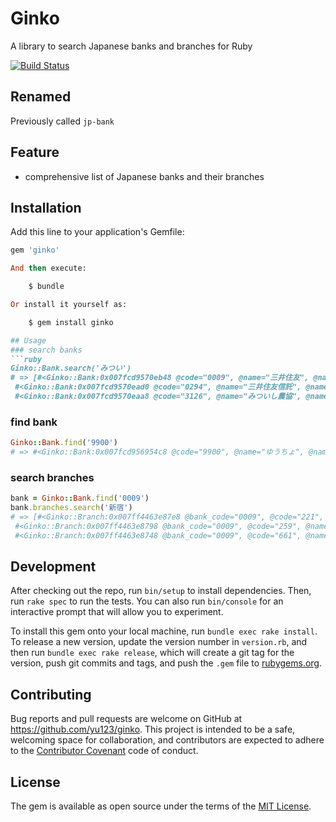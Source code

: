 # Ginko
A library to search Japanese banks and branches for Ruby

[![Build Status](https://travis-ci.org/yu123/ginko.png)](https://travis-ci.org/yu123/ginko)

## Renamed
Previously called `jp-bank`

## Feature
- comprehensive list of Japanese banks and their branches


## Installation

Add this line to your application's Gemfile:

```ruby
gem 'ginko'

And then execute:

    $ bundle

Or install it yourself as:

    $ gem install ginko

## Usage
### search banks
```ruby
Ginko::Bank.search('みつい')
# => [#<Ginko::Bank:0x007fcd9570eb48 @code="0009", @name="三井住友", @name_e="mitsuisumitomo", @name_h="みついすみとも", @name_k="ミツイスミトモ">,
 #<Ginko::Bank:0x007fcd9570ead0 @code="0294", @name="三井住友信託", @name_e="mitsuisumitomoshintaku", @name_h="みついすみともしんたく", @name_k="ミツイスミトモシンタク">,
 #<Ginko::Bank:0x007fcd9570eaa8 @code="3126", @name="みついし農協", @name_e="mitsuishinoukiyou", @name_h="みついしのうきよう", @name_k="ミツイシノウキヨウ">]

```

### find bank
```ruby
Ginko::Bank.find('9900')
# => #<Ginko::Bank:0x007fcd956954c8 @code="9900", @name="ゆうちょ", @name_e="yuuchiyo", @name_h="ゆうちよ", @name_k="ユウチヨ">
```

### search branches
```ruby
bank = Ginko::Bank.find('0009')
bank.branches.search('新宿')
# => [#<Ginko::Branch:0x007ff4463e87e8 @bank_code="0009", @code="221", @name="新宿", @name_e="shinjiyuku", @name_h="しんじゆく", @name_k="シンジユク", @routing_number="0009221">,
 #<Ginko::Branch:0x007ff4463e8798 @bank_code="0009", @code="259", @name="新宿西口", @name_e="shinjiyukunishiguchi", @name_h="しんじゆくにしぐち", @name_k="シンジユクニシグチ", @routing_number="0009259">,
 #<Ginko::Branch:0x007ff4463e8748 @bank_code="0009", @code="661", @name="新宿通", @name_e="shinjiyukudoori", @name_h="しんじゆくどおり", @name_k="シンジユクドオリ", @routing_number="0009661">]
```

## Development

After checking out the repo, run `bin/setup` to install dependencies. Then, run `rake spec` to run the tests. You can also run `bin/console` for an interactive prompt that will allow you to experiment.

To install this gem onto your local machine, run `bundle exec rake install`. To release a new version, update the version number in `version.rb`, and then run `bundle exec rake release`, which will create a git tag for the version, push git commits and tags, and push the `.gem` file to [rubygems.org](https://rubygems.org).

## Contributing

Bug reports and pull requests are welcome on GitHub at https://github.com/yu123/ginko. This project is intended to be a safe, welcoming space for collaboration, and contributors are expected to adhere to the [Contributor Covenant](http://contributor-covenant.org) code of conduct.


## License

The gem is available as open source under the terms of the [MIT License](http://opensource.org/licenses/MIT).
